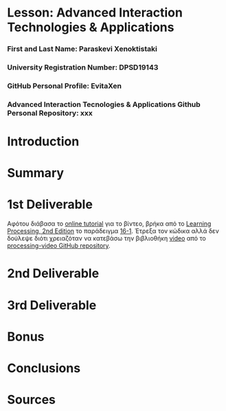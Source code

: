 # Lesson: Advanced Interaction Technologies & Applications

### First and Last Name: Paraskevi Xenoktistaki
### University Registration Number: DPSD19143
### GitHub Personal Profile: EvitaXen
### Advanced Interaction Tecnologies & Applications Github Personal Repository: xxx

# Introduction

# Summary


# 1st Deliverable

Αφότου διάβασα το [online tutorial](https://processing.org/tutorials/video#live-video) για το βίντεο, βρήκα από το [Learning Processing, 2nd Edition](http://learningprocessing.com/) το παράδειγμα [16-1](http://learningprocessing.com/examples/chp16/example-16-01-Capture). Έτρεξα τον κώδικα αλλά δεν δούλεψε διότι χρειαζόταν να κατεβάσω την βιβλιοθήκη [video](https://processing.org/reference/libraries/video/index.html) από το [processing-video GitHub repository](https://github.com/processing/processing-video). 
# 2nd Deliverable


# 3rd Deliverable 


# Bonus 


# Conclusions


# Sources
